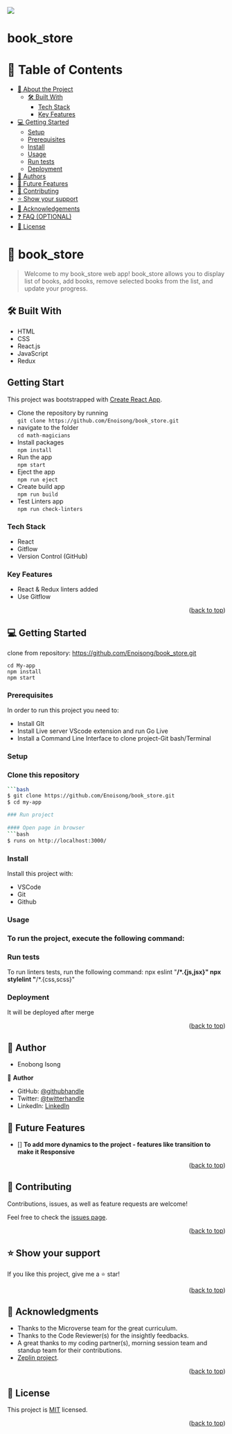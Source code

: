 ![](https://img.shields.io/badge/Microverse-blueviolet)
# book_store
<a name="readme-top"></a>
 # 📗 Table of Contents
- [📖 About the Project](#about-project)
  - [🛠 Built With](#built-with)
    - [Tech Stack](#tech-stack) 
    - [Key Features](#key-features) 
- [💻 Getting Started](#getting-started)
  - [Setup](#setup)
  - [Prerequisites](#prerequisites)
  - [Install](#install)
  - [Usage](#usage)
  - [Run tests](#run-tests)
  - [Deployment](#triangular_flag_on_post-deployment)
- [👥 Authors](#authors)
- [🔭 Future Features](#future-features)
- [🤝 Contributing](#contributing)
- [⭐️ Show your support](#support)
- [🙏 Acknowledgements](#acknowledgements)
- [❓ FAQ (OPTIONAL)](#faq)
- [📝 License](#license)

<!-- PROJECT DESCRIPTION -->
# 📖 book_store <a name="about-project"></a> 

> Welcome to my book_store web app! book_store allows you to display list of books, add books,
 remove selected books from the list, and update your progress.
 
## 🛠 Built With <a name="built-with"></a>
- HTML
- CSS
- React.js
- JavaScript
- Redux

## Getting Start

This project was bootstrapped with [Create React App](https://github.com/facebook/create-react-app).

-  Clone the repository by running\
    `git clone https://github.com/Enoisong/book_store.git`
-  navigate to the folder\
    `cd math-magicians`
-  Install packages\
    `npm install`
-  Run the app\
    `npm start`
-  Eject the app\
    `npm run eject`
-  Create build app\
    `npm run build`
-  Test Linters app\
    `npm run check-linters`
    
### Tech Stack <a name="tech-stack"></a>
- React
- Gitflow
- Version Control (GitHub)
 
<!-- Features -->
### Key Features <a name="key-features"></a>
- React & Redux linters added
- Use Gitflow
 
<p align="right">(<a href="#readme-top">back to top</a>)</p>

## 💻 Getting Started <a name="getting-started"></a>
clone from repository: https://github.com/Enoisong/book_store.git

```
cd My-app
npm install
npm start
```

### Prerequisites
In order to run this project you need to:
- Install GIt
- Install Live server VScode extension and run Go Live
- Install a Command Line Interface to clone project-Git bash/Terminal

### Setup
### Clone this repository  

```bash
```bash
$ git clone https://github.com/Enoisong/book_store.git
$ cd my-app

### Run project
 
#### Open page in browser
```bash
$ runs on http://localhost:3000/
```

### Install
Install this project with:
 
- VSCode
- Git
- Github

### Usage
### To run the project, execute the following command:  
 
### Run tests

To run linters tests, run the following command: 
npx eslint "**/*.{js,jsx}"
npx stylelint "**/*.{css,scss}"
 
### Deployment

It will be deployed after merge

<p align="right">(<a href="#readme-top">back to top</a>)</p>

<!-- AUTHORS -->
## 👥 Author <a name="author"></a> 
- Enobong Isong
 
👤 **Author**
 - GitHub: [@githubhandle](https://github.com/Enoisong)
- Twitter: [@twitterhandle](https://twitter.com/Enobongmisong)
- LinkedIn: [LinkedIn](https://www.linkedin.com/in/enobong-isong/)

## 🔭 Future Features <a name="future-features"></a>
 
- [] **To add more dynamics to the project - features like transition to make it Responsive**
 
<p align="right">(<a href="#readme-top">back to top</a>)</p>

<!-- CONTRIBUTING -->

## 🤝 Contributing <a name="contributing"></a>

Contributions, issues, as well as feature requests are welcome!

Feel free to check the [issues page](../../issues/).

<p align="right">(<a href="#readme-top">back to top</a>)</p>

<!-- SUPPORT -->
## ⭐️ Show your support <a name="support"></a>

If you like this project, give me a ⭐️ star!

<p align="right">(<a href="#readme-top">back to top</a>)</p>

<!-- ACKNOWLEDGEMENTS -->
## 🙏 Acknowledgments <a name="acknowledgements"></a>

-	Thanks to the Microverse team for the great curriculum.
-	Thanks to the Code Reviewer(s) for the insightly feedbacks.
-	A great thanks to my coding partner(s), morning session team 
  and  standup team for their contributions.
-  [Zeplin project](https://app.zeplin.io/project/5b35a9e13227086040f8eb75/screen/5b695e29bb8c844f118f9378).

<p align="right">(<a href="#readme-top">back to top</a>)</p>
 
## 📝 License <a name="license"></a> 

This project is [MIT](./MIT.md) licensed.

<p align="right">(<a href="#readme-top">back to top</a>)</p>